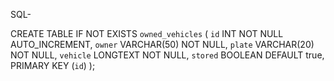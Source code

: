 SQL-

CREATE TABLE IF NOT EXISTS `owned_vehicles` (
  `id` INT NOT NULL AUTO_INCREMENT,
  `owner` VARCHAR(50) NOT NULL,
  `plate` VARCHAR(20) NOT NULL,
  `vehicle` LONGTEXT NOT NULL,
  `stored` BOOLEAN DEFAULT true,
  PRIMARY KEY (`id`)
);
